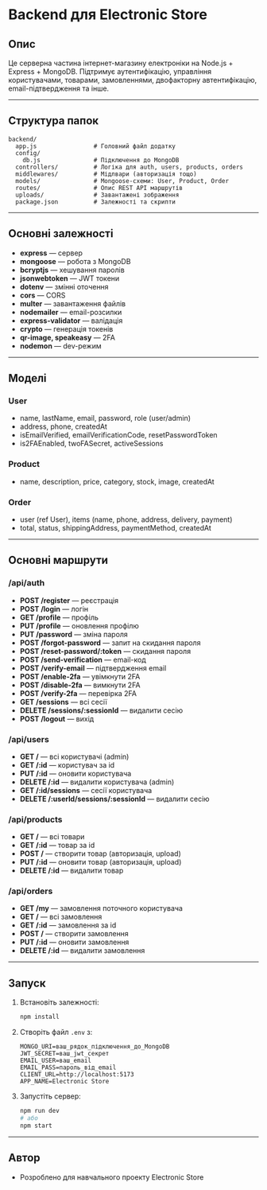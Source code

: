 # Backend для Electronic Store

## Опис

Це серверна частина інтернет-магазину електроніки на Node.js + Express + MongoDB. Підтримує аутентифікацію, управління користувачами, товарами, замовленнями, двофакторну автентифікацію, email-підтвердження та інше.

---

## Структура папок

```
backend/
  app.js                # Головний файл додатку
  config/
    db.js               # Підключення до MongoDB
  controllers/          # Логіка для auth, users, products, orders
  middlewares/          # Мідлвари (авторизація тощо)
  models/               # Mongoose-схеми: User, Product, Order
  routes/               # Опис REST API маршрутів
  uploads/              # Завантажені зображення
  package.json          # Залежності та скрипти
```

---

## Основні залежності

- **express** — сервер
- **mongoose** — робота з MongoDB
- **bcryptjs** — хешування паролів
- **jsonwebtoken** — JWT токени
- **dotenv** — змінні оточення
- **cors** — CORS
- **multer** — завантаження файлів
- **nodemailer** — email-розсилки
- **express-validator** — валідація
- **crypto** — генерація токенів
- **qr-image, speakeasy** — 2FA
- **nodemon** — dev-режим

---

## Моделі

### User

- name, lastName, email, password, role (user/admin)
- address, phone, createdAt
- isEmailVerified, emailVerificationCode, resetPasswordToken
- is2FAEnabled, twoFASecret, activeSessions

### Product

- name, description, price, category, stock, image, createdAt

### Order

- user (ref User), items (name, phone, address, delivery, payment)
- total, status, shippingAddress, paymentMethod, createdAt

---

## Основні маршрути

### /api/auth

- **POST /register** — реєстрація
- **POST /login** — логін
- **GET /profile** — профіль
- **PUT /profile** — оновлення профілю
- **PUT /password** — зміна пароля
- **POST /forgot-password** — запит на скидання пароля
- **POST /reset-password/:token** — скидання пароля
- **POST /send-verification** — email-код
- **POST /verify-email** — підтвердження email
- **POST /enable-2fa** — увімкнути 2FA
- **POST /disable-2fa** — вимкнути 2FA
- **POST /verify-2fa** — перевірка 2FA
- **GET /sessions** — всі сесії
- **DELETE /sessions/:sessionId** — видалити сесію
- **POST /logout** — вихід

### /api/users

- **GET /** — всі користувачі (admin)
- **GET /:id** — користувач за id
- **PUT /:id** — оновити користувача
- **DELETE /:id** — видалити користувача (admin)
- **GET /:id/sessions** — сесії користувача
- **DELETE /:userId/sessions/:sessionId** — видалити сесію

### /api/products

- **GET /** — всі товари
- **GET /:id** — товар за id
- **POST /** — створити товар (авторизація, upload)
- **PUT /:id** — оновити товар (авторизація, upload)
- **DELETE /:id** — видалити товар

### /api/orders

- **GET /my** — замовлення поточного користувача
- **GET /** — всі замовлення
- **GET /:id** — замовлення за id
- **POST /** — створити замовлення
- **PUT /:id** — оновити замовлення
- **DELETE /:id** — видалити замовлення

---

## Запуск

1. Встановіть залежності:
   ```bash
   npm install
   ```
2. Створіть файл `.env` з:
   ```env
   MONGO_URI=ваш_рядок_підключення_до_MongoDB
   JWT_SECRET=ваш_jwt_секрет
   EMAIL_USER=ваш_email
   EMAIL_PASS=пароль_від_email
   CLIENT_URL=http://localhost:5173
   APP_NAME=Electronic Store
   ```
3. Запустіть сервер:
   ```bash
   npm run dev
   # або
   npm start
   ```

---

## Автор

- Розроблено для навчального проекту Electronic Store
